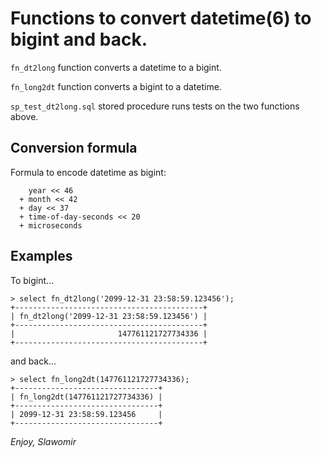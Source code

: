 # Functions to convert datetime(6) to bigint and back.

`fn_dt2long` function converts a datetime to a bigint.

`fn_long2dt` function converts a bigint to a datetime.

`sp_test_dt2long.sql` stored procedure runs tests on the two functions above.


## Conversion formula

Formula to encode datetime as bigint:

```
    year << 46
  + month << 42
  + day << 37
  + time-of-day-seconds << 20
  + microseconds
```

## Examples

To bigint...
```
> select fn_dt2long('2099-12-31 23:58:59.123456');
+------------------------------------------+
| fn_dt2long('2099-12-31 23:58:59.123456') |
+------------------------------------------+
|                       147761121727734336 |
+------------------------------------------+
```
and back...
```
> select fn_long2dt(147761121727734336);
+--------------------------------+
| fn_long2dt(147761121727734336) |
+--------------------------------+
| 2099-12-31 23:58:59.123456     |
+--------------------------------+
```

_Enjoy, Slawomir_

